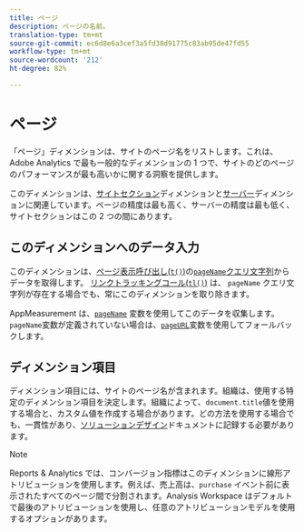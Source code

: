 ```yaml
---
title: ページ
description: ページの名前。
translation-type: tm+mt
source-git-commit: ec6d8e6a3cef3a5fd38d91775c83ab95de47fd55
workflow-type: tm+mt
source-wordcount: '212'
ht-degree: 82%

---
```



# ページ

「ページ」ディメンションは、サイトのページ名をリストします。これは、Adobe Analytics で最も一般的なディメンションの 1 つで、サイトのどのページのパフォーマンスが最も高いかに関する洞察を提供します。

このディメンションは、[サイトセクション](site-section.md)ディメンションと[サーバー](server.md)ディメンションに関連しています。ページの精度は最も高く、サーバーの精度は最も低く、サイトセクションはこの 2 つの間にあります。

## このディメンションへのデータ入力

このディメンションは、[ページ表示呼び出し(`t()`)](/help/implement/vars/functions/t-method.md)の[`pageName`クエリ文字列](/help/implement/validate/query-parameters.md)からデータを取得します。 [リンクトラッキングコール(`tl()`)](/help/implement/vars/functions/tl-method.md) は、 `pageName` クエリ文字列が存在する場合でも、常にこのディメンションを取り除きます。

AppMeasurement は、[`pageName`](/help/implement/vars/page-vars/pagename.md) 変数を使用してこのデータを収集します。`pageName`変数が定義されていない場合は、[`pageURL`](/help/implement/vars/page-vars/pageurl.md)変数を使用してフォールバックします。

## ディメンション項目

ディメンション項目には、サイトのページ名が含まれます。組織は、使用する特定のディメンション項目を決定します。組織によって、`document.title`値を使用する場合と、カスタム値を作成する場合があります。どの方法を使用する場合でも、一貫性があり、[ソリューションデザイン](/help/implement/prepare/solution-design.md)ドキュメントに記録する必要があります。

>[!NOTE]
>
>Reports &amp; Analytics では、コンバージョン指標はこのディメンションに線形アトリビューションを使用します。例えば、売上高は、`purchase` イベント前に表示されたすべてのページ間で分割されます。Analysis Workspace はデフォルトで最後のアトリビューションを使用し、任意のアトリビューションモデルを使用するオプションがあります。
